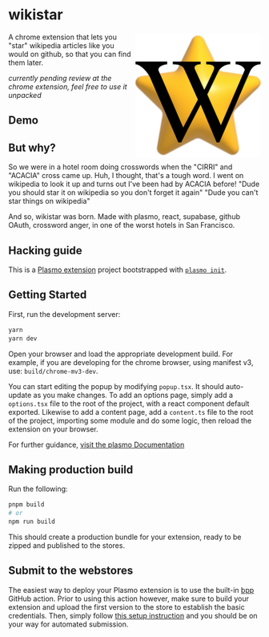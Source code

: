 # wikistar

<img src="https://raw.githubusercontent.com/SinaKhalili/wikistar/main/assets/icon.png" align="right"
     alt="wikistar logo" width="250">
     
A chrome extension that lets you "star" wikipedia articles
like you would on github, so that you can find them later.

_currently pending review at the chrome extension, feel free to use it unpacked_
## Demo

<!-- Demo goes here -->

## But why?

So we were in a hotel room doing crosswords when the "CIRRI" and
"ACACIA" cross came up. Huh, I thought, that's a tough word.
I went on wikipedia to look it up and turns out I've been had
by ACACIA before! 
"Dude you should star it on wikipedia so you don't forget it again"
"Dude you can't star things on wikipedia"

And so, wikistar was born. Made with plasmo, react, supabase,
github OAuth, crossword anger, in one of the worst hotels
in San Francisco. 

## Hacking guide

This is a [Plasmo extension](https://docs.plasmo.com/) project bootstrapped with [`plasmo init`](https://www.npmjs.com/package/plasmo).

## Getting Started

First, run the development server:

```bash
yarn
yarn dev
```

Open your browser and load the appropriate development build. For example, if you are developing for the chrome browser, using manifest v3, use: `build/chrome-mv3-dev`.

You can start editing the popup by modifying `popup.tsx`. It should auto-update as you make changes. To add an options page, simply add a `options.tsx` file to the root of the project, with a react component default exported. Likewise to add a content page, add a `content.ts` file to the root of the project, importing some module and do some logic, then reload the extension on your browser.

For further guidance, [visit the plasmo Documentation](https://docs.plasmo.com/)

## Making production build

Run the following:

```bash
pnpm build
# or
npm run build
```

This should create a production bundle for your extension, ready to be zipped and published to the stores.

## Submit to the webstores

The easiest way to deploy your Plasmo extension is to use the built-in [bpp](https://bpp.browser.market) GitHub action. Prior to using this action however, make sure to build your extension and upload the first version to the store to establish the basic credentials. Then, simply follow [this setup instruction](https://docs.plasmo.com/framework/workflows/submit) and you should be on your way for automated submission.
